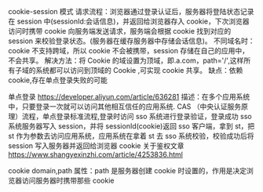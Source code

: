 cookie-session 模式
请求流程：浏览器通过登录认证后，服务器将登陆状态记录在 session 中(sessionId:会话信息)，并返回给浏览器存入 cookie，下次浏览器访问时携带 cookie 向服务端发送请求，服务端会根据 cookie 找到对应的 session 来校验登录状态。(服务器在缓存服务器中存储会话信息)。
不同域名时：cookie 不支持跨域，所以 cookie 不会被携带，session 存储在自己的应用中，不会共享。
解决方法：将 Cookie 的域设置为顶域，即.a.com，path='/',这样所有子域的系统都可以访问到顶域的 Cookie ,可实现 cookie 共享。
缺点：依赖 cookie,存在单点登录失败的可能

单点登录 https://developer.aliyun.com/article/636281
描述：在多个应用系统中，只要登录一次就可以访问其他相互信任的应用系统.
CAS （中央认证服务原理）流程，单点登录标准流程,登录时访问 sso 系统进行登录验证，登录成功 sso 系统服务器写入 session，并将 sessionId(cookie)返回 sso 客户端，拿到 st，把 st 作为参数去访问应用系统，应用系统在拿着 st 去 sso 系统校验，校验成功后将 session 写入服务器并返回给浏览器 cookie
关于鉴权文章 https://www.shangyexinzhi.com/article/4253836.html

cookie domain,path 属性：path 是服务器创建 cookie 时设置的，作用是决定浏览器访问服务器时携带那些 cookie
